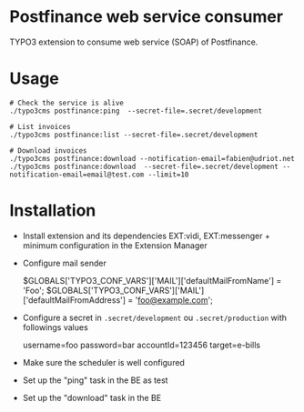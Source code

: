 # Postfinance web service consumer

TYPO3 extension to consume web service (SOAP) of Postfinance.

Usage
=====

    # Check the service is alive
    ./typo3cms postfinance:ping  --secret-file=.secret/development

    # List invoices
    ./typo3cms postfinance:list --secret-file=.secret/development

    # Download invoices
    ./typo3cms postfinance:download --notification-email=fabien@udriot.net
    ./typo3cms postfinance:download  --secret-file=.secret/development --notification-email=email@test.com --limit=10


Installation
============

* Install extension and its dependencies EXT:vidi, EXT:messenger + minimum configuration in the Extension Manager
* Configure mail sender

    $GLOBALS['TYPO3_CONF_VARS']['MAIL']['defaultMailFromName'] = 'Foo';
    $GLOBALS['TYPO3_CONF_VARS']['MAIL']['defaultMailFromAddress'] = 'foo@example.com';

* Configure a secret in `.secret/development` ou `.secret/production` with followings values

    username=foo
    password=bar
    accountId=123456
    target=e-bills

* Make sure the scheduler is well configured
* Set up the "ping" task in the BE as test
* Set up the "download" task in the BE